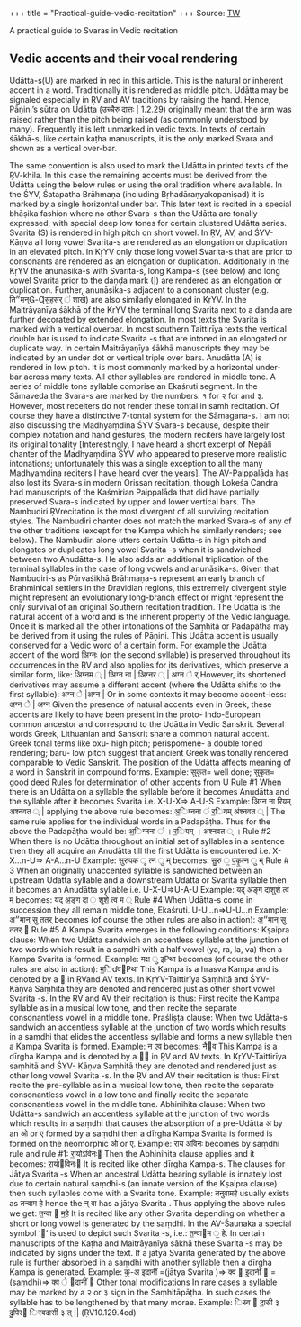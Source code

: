 +++
title = "Practical-guide-vedic-recitation"
+++
Source: [TW](https://manasataramgini.files.wordpress.com/2008/09/svaras_new.pdf)

A practical guide to Svaras in Vedic recitation  

## Vedic accents and their vocal rendering
Udātta-s(U) are marked in red in this article. This is the natural or inherent accent in a word. Traditionally it is rendered as middle pitch. Udātta may be signaled especially in ṚV and AV traditions by raising the hand. Hence, Pāṇini’s sūtra on Udātta (उच्चैरु दात्तः | 1.2.29) originally meant that the arm was raised rather than the pitch being raised (as commonly understood by many). Frequently it is left unmarked in vedic texts. In texts of certain śākhā-s, like certain kaṭha manuscripts, it is the only marked Svara and shown as a vertical over-bar.

The same convention is also used to mark the Udātta in printed texts of the ṚV-khila. In this case the remaining accents must be derived from the Udātta using the below rules or using the oral tradition where
available. In the ŚYV, Śatapatha Brāhmaṇa (including Bṛhadāraṇyakopaniṣad) it is marked by a single
horizontal under bar. This later text is recited in a special bhāṣika fashion where no other Svara-s than the
Udātta are tonally expressed, with special deep low tones for certain clustered Udātta series.
Svarita (S) is rendered in high pitch on short vowel. In ṚV, AV, and ŚYV-Kāṇva all long vowel Svarita-s are
rendered as an elongation or duplication in an elevated pitch. In KṛYV only those long vowel Svarita-s that are
prior to consonants are rendered as an elongation or duplication. Additionally in the KṛYV the anunāsika-s
with Svarita-s, long Kampa-s (see below) and long vowel Svarita prior to the daṇḍa mark (|) are rendered as an
elongation or duplication. Further, anunāsika-s adjacent to a consonant cluster (e.g. ति״मन्-Ɋस॒हसर् ॑ शाखे) are also
similarly elongated in KṛYV. In the Maitrāyanīya śākhā of the KṛYV the terminal long Svarita next to a daṇḍa
are further decorated by extended elongation. In most texts the Svarita is marked with a vertical overbar. In
most southern Taittirīya texts the vertical double bar is used to indicate Svarita -s that are intoned in an
elongated or duplicate way. In certain Maitrāyaṇīya śākhā manuscripts they may be indicated by an under dot
or vertical triple over bars.
Anudātta (A) is rendered in low pitch. It is most commonly marked by a horizontal under-bar across many
texts.
All other syllables are rendered in middle tone. A series of middle tone syllable comprise an Ekaśruti segment.
In the Sāmaveda the Svara-s are marked by the numbers: १ for २ for and ३. However, most receiters do not
render these tontal in samh recitation. Of course they have a distinctive 7-tontal system for the Sāmagana-s. I am not
also discussing the Madhyaṃdina ŚYV Svara-s because, despite their complex notation and hand gestures, the
modern reciters have largely lost its original tonality [Interestingly, I have heard a short excerpt of Nepāli
chanter of the Madhyaṃdina ŚYV who appeared to preserve more realistic intonations; unfortunately this was
a single exception to all the many Madhyaṃdina reciters I have heard over the years]. The AV-Paippalāda has
also lost its Svara-s in modern Orissan recitation, though Lokeśa Candra had manuscripts of the Kaśmirian
Paippalāda that did have partially preserved Svara-s indicated by upper and lower vertical bars. The Nambudiri
ṚVrecitation is the most divergent of all surviving recitation styles. The Nambudiri chanter does not match the
marked Svara-s of any of the other traditions (except for the Kampa which he similarly renders; see below).
The Nambudiri alone utters certain Udātta-s in high pitch and elongates or duplicates long vowel Svarita -s
when it is sandwiched between two Anudātta-s. He also adds an additional triplication of the terminal syllables
in the case of long vowels and anunāsika-s. Given that Nambudiri-s as Pūrvaśikhā Brāhmaṇa-s represent an
early branch of Brahminical settlers in the Dravidian regions, this extremely divergent style might represent
an evolutionary long-branch effect or might represent the only survival of an original Southern recitation
tradition.
The Udātta is the natural accent of a word and is the inherent property of the Vedic language. Once it is
marked all the other intonations of the Saṃhitā or Padapāṭha may be derived from it using the rules of Pāṇini.
This Udātta accent is usually conserved for a Vedic word of a certain form. For example the Udātta accent of
the word अिग्नः (on the second syllable) is preserved throughout its occurrences in the ṚV and also applies for its
derivatives, which preserve a similar form, like:
अिग्नम ् | अिग्न ना | अिग्नर ् | अग्न े र्
However, its shortened derivatives may assume a different accent (where the Udātta shifts to the first
syllable):
अग्न े |अग्न |
Or in some contexts it may become accent-less:
अग्न े | अग्न
Given the presence of natural accents even in Greek, these accents are likely to have been present in the proto-
Indo-European common ancestor and correspond to the Udātta in Vedic Sanskrit. Several words Greek,
Lithuanian and Sanskrit share a common natural accent. Greek tonal terms like oxu- high pitch; perispomene-
a double toned rendering; baru- low pitch suggest that ancient Greek was tonally rendered comparable to
Vedic Sanskrit. The position of the Udātta affects meaning of a word in Sanskrit in compound forms. Example:
सुकृत= well done; सुकृत= good deed
Rules for determination of other accents from U
Rule #1
When there is an Udātta on a syllable the syllable before it becomes Anudātta and the syllable after it becomes
Svarita i.e. X-U-X=> A-U-S
Example:
अिग्न ना रियम् अश्नवत ् | applying the above rule becomes:
अ॒िग्नना ॑ र॒ियम् अ॑श्नवत ् |
The same rule applies for the individual words in a Padapāṭha. Thus for the above the Padapāṭha would be:
अ॒िग्नना ॑ । र॒ियम् । अश्नवत ् ।
Rule #2
When there is no Udātta throughout an initial set of syllables in a sentence then they all acquire an Anudātta till
the first Udātta is encountered i.e. X-X...n-U=> A-A...n-U
Example:
सुरुपक ृ त्न ु म् becomes:
सु॒रु ॒ प॒कृ॒त्न ु म्
Rule # 3
When an originally unaccented syllable is sandwiched between an upstream Udātta syllable and a downstream
Udātta or Svarita syllable then it becomes an Anudātta syllable i.e. U-X-U=>U-A-U
Example:
यद् अङ्ग दाशुशे त्व म् becomes:
यद् अ॒ङ्ग दा ॒ शुशे॒ त्व म ्
Rule #4
When Udātta-s come in succession they all remain middle tone, Ekaśruti. U-U...n=>U-U...n
Example:
अ״मान् सु ततर् becomes (of course the other rules are also in action):
अ॒״मान् सु ततर् 
Rule #5
A Kampa Svarita emerges in the following conditions:
Kṣaipra clause:
When two Udātta sandwich an accentless syllable at the junction of two words which result in a saṃdhi with a
half vowel (ya, ra, la, va) then a Kampa Svarita is formed.
Example:
मक्ष ु इРथा becomes (of course the other rules are also in action):
म॒॒िɗवРथा
This Kampa is a hrasva Kampa and is denoted by a  in ṚVand AV texts. In KṛYV-Taittirīya Saṃhitā and ŚYV-
Kāṇva Saṃhitā they are denoted and rendered just as other short vowel Svarita -s. In the ṚV and AV their
recitation is thus: First recite the Kampa syllable as in a musical low tone, and then recite the separate
consonantless vowel in a middle tone.
Praśliṣṭa clause:
When two Udātta-s sandwich an accentless syllable at the junction of two words which results in a saṃdhi that
elides the accentless syllable and forms a new syllable then a Kampa Svarita is formed.
Example:
न एव becomes:
नैव
This Kampa is a dīrgha Kampa and is denoted by a  in ṚV and AV texts. In KṛYV-Taittirīya saṃhitā and ŚYV-
Kāṇva Saṃhitā they are denoted and rendered just as other long vowel Svarita -s. In the ṚV and AV their
recitation is thus: First recite the pre-syllable as in a musical low tone, then recite the separate consonantless
vowel in a low tone and finally recite the separate consonantless vowel in the middle tone.
Abhinihita clause:
When two Udātta-s sandwich an accentless syllable at the junction of two words which results in a saṃdhi that
causes the absorption of a pre-Udātta अ by an ओ or ए formed by a saṃdhi then a dīrgha Kampa Svarita is
formed is formed on the neomorphic ओ or ए.
Example:
राय अविनः becomes by saṃdhi rule and rule #1: रा॒योऽविनः Then the Abhinihita clause applies and it becomes:
रा॒योविनः
It is recited like other dīrgha Kampa-s.
The clauses for Jātya Svarita -s
When an ancestral Udātta bearing syllable is innately lost due to certain natural saṃdhi-s (an innate version of
the Kṣaipra clause) then such syllables come with a Svarita tone.
Example:
तनुवामहे usually exists as तन्वाम हे hence the न् वा has a jātya Svarita . Thus applying the above rules we get:
त॒न्वा  म॒हे
It is recited like any other Svarita depending on whether a short or long vowel is generated by the saṃdhi. In
the AV-Śaunaka a special symbol ‘’ is used to depict such Svarita -s, i.e.: त॒न्वाम ॒ हे. In certain manuscripts of
the Kaṭha and Maitrāyaṇīya śākhā these Svarita -s may be indicated by signs under the text.
If a jātya Svarita generated by the above rule is further absorbed in a saṃdhi with another syllable then a
dīrgha Kampa is generated.
Example:
कु-अ इदानीं =(jātya Svarita )=> क्व  इ॒दानीं  =(saṃdhi)=> क्व े दानीं 
Other tonal modifications
In rare cases a syllable may be marked by a २ or ३ sign in the Saṃhitāpāṭha. In such cases the syllable has to
be lengthened by that many morae.
Example:
िस्व  दा॒सी ३ दु॒पिर िस्वदासी ३ त् || (ṚV10.129.4cd)
